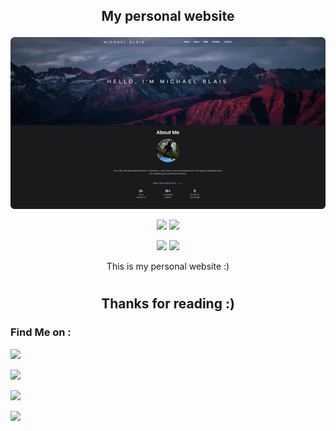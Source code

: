 <h2><p align="center">My personal website</p></h2>

<a href="https://mblais-portfolio.netlify.app/">
<p align="center">
  <img src="assets/images/WebsiteImagePreview.png">
</p>
</a>
<p align="center">  
  <img src="https://img.shields.io/github/license/MBlais13/Tudo-Productivity-App?style=for-the-badge"> <img src="https://img.shields.io/github/issues/MBlais13/Tudo-Productivity-App?color=red&style=for-the-badge">
  
</p>

<p align="center">
  <img src="https://img.shields.io/badge/Author-MBlais13-lightblue?style=flat-square">
  <img src="https://img.shields.io/badge/Open%20Source-Yes-lightblue?style=flat-square">
  <!--<img src="https://img.shields.io/badge/Written%20In-Nothing-cyan?style=flat-square">--!>
</p>

<p align="center">This is my personal website :)</p>

#

<h2 align="center">Thanks for reading :)</h2>


### Find Me on :
<p align="left">
  <a href="https://github.com/MBlais13" target="_blank"><img src="https://img.shields.io/badge/Github-MBlais13-lightgrey?style=for-the-badge&logo=github"></a>

  <a href="https://twitter.com/MBlais13" target="_blank"><img src="https://img.shields.io/badge/Twitter-%40MBlais13-1DA1F2?style=for-the-badge&logo=twitter"></a>

  <a href="https://discord.gg/Hejb485" target="_blank"><img src="https://img.shields.io/badge/Discord-Message me-5865F2?style=for-the-badge&logo=discord"></a>

  <a href="https://mblais-portfolio.netlify.app/" target="_blank"><img src="https://img.shields.io/badge/Website-Portfolio-lightblue?style=for-the-badge&logo="></a>
</p>
